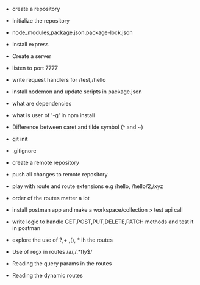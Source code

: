 - create a repository
- Initialize the repository
- node_modules,package.json,package-lock.json
- Install express
- Create a server
- listen to port 7777
- write request handlers for /test,/hello
- install nodemon and update scripts in package.json
- what are dependencies
- what is user of '-g' in npm install 
- Difference between caret and tilde symbol (^ and ~)


- git init
- .gitignore
- create a remote repository
- push all changes to remote repository

- play with route and route extensions e.g /hello, /hello/2,/xyz
- order of the routes matter a lot

- install postman app and make a workspace/collection > test api call
- write logic to handle GET,POST,PUT,DELETE,PATCH methods and test it in postman

- explore the use of ?,+ ,(), * ih the routes
- Use of regx in routes /a/,/.*fly$/
- Reading the query params in the routes
- Reading the dynamic routes